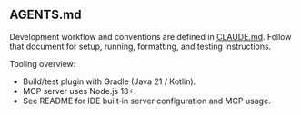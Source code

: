 ## AGENTS.md

Development workflow and conventions are defined in
[CLAUDE.md](CLAUDE.md). Follow that document for setup, running,
formatting, and testing instructions.

Tooling overview:
- Build/test plugin with Gradle (Java 21 / Kotlin).
- MCP server uses Node.js 18+.
- See README for IDE built‑in server configuration and MCP usage.
